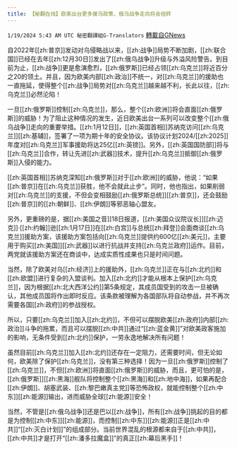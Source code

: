```yaml
---
title: 【秘翻在线】欧美出台更多援乌政策，俄乌战争走向将会扭转
---
```

`1/19/2024 5:43 AM UTC 秘密翻譯組G-Translators` [轉載自GNews](https://gnews.org/articles/2234335)

自2022年[[zh:普京]]发动对乌侵略战以来，[[zh:战争]]局势不断加剧，[[zh:联合国]]已经在去年[[zh:12月30日]]发出了[[zh:俄乌战争]]升级与外溢风险警告。到目前为止，[[zh:战争]]更是愈演愈烈，[[zh:俄罗斯]]已经占领[[zh:乌克兰]]将近百分之20的领土。并且，因为欧美内部[[zh:政治]]不统一，对[[zh:乌克兰]]的援助也一直拖延，使得整个[[zh:战争]]局势对[[zh:乌克兰]]越来越不利，长此以往，[[zh:乌克兰]]必然沦陷！

一旦[[zh:俄罗斯]]控制[[zh:乌克兰]]，那么，整个[[zh:欧洲]]将会直面[[zh:俄罗斯]]的威胁！为了阻止这种情况的发生，近日欧美出台一系列可以改变整个[[zh:俄乌战争]]走向的重要举措。[[zh:1月12日]]，[[zh:英国首相]]苏纳克访问[[zh:乌克兰]][[zh:基辅]]，签署了一项为期十年的安全协议。该协议计划2024/[[zh:2025]]年度对[[zh:乌克兰]]军事援助将达25亿[[zh:英镑]]。另外，[[zh:英国国防部]]将与[[zh:乌克兰]]合作，转让先进[[zh:武器]]技术，提升[[zh:乌克兰]]抵御[[zh:俄罗斯]]入侵的能力。

[[zh:英国首相]]苏纳克深知[[zh:俄罗斯]]对于[[zh:欧洲]]的威胁，他说：“如果[[zh:普京]]在[[zh:乌克兰]]获胜，他不会就此止步”。同时，他也指出，如果削弱对[[zh:乌克兰]]的支援，不但会变相鼓励[[zh:俄罗斯总统]][[zh:普京]]，还会鼓励[[zh:普京]]的[[zh:朝鲜]]、[[zh:伊朗]]等邪恶轴心盟友。

另外，更重磅的是，据[[zh:美国之音]]18日报道，[[zh:美国众议院议长]][[zh:迈克]]·[[zh:约翰]]逊[[zh:1月17日]]在[[zh:白宫]]与总统[[zh:拜登]]会面商谈[[zh:乌克兰]]援助方案，该援助方案包括向[[zh:乌克兰]]提供约600亿[[zh:美元]]，主要用于购买[[zh:美国]][[zh:武器]]以进行抗战并支持[[zh:乌克兰政府]]运作。目前，两党就该援助方案还在商谈中，达成实质性成果也只是时间问题。

当然，除了欧美对乌[[zh:经济]]上的援助外，[[zh:乌克兰]]正在与[[zh:北约]]和[[zh:欧盟]]进行复杂的入盟谈判。加入[[zh:北约]]才能从根本上保护[[zh:乌克兰]]，因为根据[[zh:北大西洋公约]]第5条规定，其成员国受到的攻击一旦被确认，其他成员国将作出即时反应。该条款被理解为各国部队将自动参战，并不再次需要各国[[zh:政府]]的参战授权。

所以，只要[[zh:乌克兰]]加入[[zh:北约]]，不但可以摆脱欧美[[zh:政府]]内部[[zh:政治]]斗争的拖累，而且可以摆脱[[zh:中共]]通过“[[zh:蓝金黄]]”对欧美政客施加的影响，无条件受到[[zh:北约]]保护，一劳永逸地解决所有问题！

虽然目前[[zh:乌克兰]]加入[[zh:北约]]还存在一定阻力，还需要时间，但无论如何，欧美除了保护[[zh:乌克兰]]，没有第三种选择！因为一旦[[zh:俄罗斯]]控制了[[zh:乌克兰]]，不但[[zh:欧洲]]将直面[[zh:俄罗斯]]的威胁，而且，更可怕的是，[[zh:俄罗斯]][[zh:黑海]]舰队将控制整个[[zh:黑海]]和[[zh:地中海]]，如果再配合[[zh:伊朗]]、胡塞武装、[[zh:黎巴嫩真主党]]等恐怖政权，就能控制整个[[zh:中东]][[zh:能源]]输出，进而威胁全球[[zh:能源]]安全！

当然，不管是[[zh:俄乌战争]]还是巴以[[zh:战争]]，所有[[zh:战争]]挑起的目的都是为控制[[zh:中东]][[zh:能源]]，而控制[[zh:中东]][[zh:能源]]正是[[zh:中共]]“[[zh:灭白计划]]”的组成部分。当前世界混乱的根源都来自于[[zh:中共]]，[[zh:中共]]才是打开“[[zh:潘多拉魔盒]]”的真正[[zh:幕后黑手]]！
